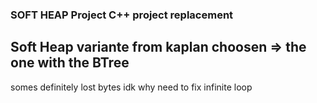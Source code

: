 ### SOFT HEAP Project C++ project replacement

## Soft Heap variante from kaplan choosen => the one with the BTree

somes definitely lost bytes idk why
need to fix infinite loop
